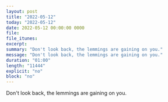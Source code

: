 ```yaml
---
layout: post
title: "2022-05-12"
today: "2022-05-12"
date: 2022-05-12 00:00:00 0000
file:
file_itunes:
excerpt:
summary: "Don't look back, the lemmings are gaining on you."
message: "Don't look back, the lemmings are gaining on you."
duration: "01:00"
length: "11444"
explicit: "no"
block: "no"
---
```

Don't look back, the lemmings are gaining on you.

